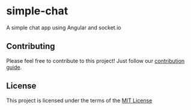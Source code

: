 # simple-chat
A simple chat app using Angular and socket.io

## Contributing

Please feel free to contribute to this project! Just follow our [contribution guide](CONTRIBUTING.md).

## License

This project is licensed under the terms of the [MIT License](LICENSE)



